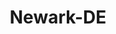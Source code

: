 ---
title: Newark-DE
slug: newark-de
f_state:
- cms/state/delaware.md
f_locations:
- cms/payday-loan/advance-america-3069.md
- cms/payday-loan/cash-advance-6427.md
- cms/payday-loan/cash-advance-6439.md
- cms/payday-loan/check-go-9717.md
- cms/payday-loan/check-go-9720.md
- cms/payday-loan/e-z-loans-16295.md
- cms/payday-loan/easy-money-emg-16600.md
- cms/payday-loan/el-provenir-16738.md
- cms/payday-loan/el-provenir-16740.md
- cms/payday-loan/ez-cash-17285.md
- cms/payday-loan/united-check-cashing-of-newark-28185.md
updated-on: '2024-05-30T13:41:28.615Z'
created-on: '2024-05-30T13:41:28.615Z'
published-on: '2024-05-30T13:54:32.469Z'
f_city: Newark
layout: '[city].html'
tags: city
---